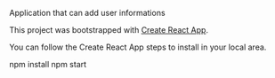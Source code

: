 Application that can add user informations 

This project was bootstrapped with [Create React App](https://github.com/facebook/create-react-app).

You can follow the Create React App steps to install in your local area.

npm install
npm start





